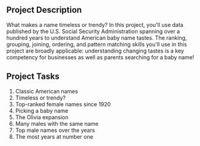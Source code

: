 ## Project Description
What makes a name timeless or trendy? In this project, you'll use data published by the U.S. Social Security Administration spanning over a hundred years to understand American baby name tastes. The ranking, grouping, joining, ordering, and pattern matching skills you'll use in this project are broadly applicable: understanding changing tastes is a key competency for businesses as well as parents searching for a baby name!

## Project Tasks

1. Classic American names
2. Timeless or trendy?
3. Top-ranked female names since 1920
4. Picking a baby name
5. The Olivia expansion
6. Many males with the same name
7. Top male names over the years
8. The most years at number one